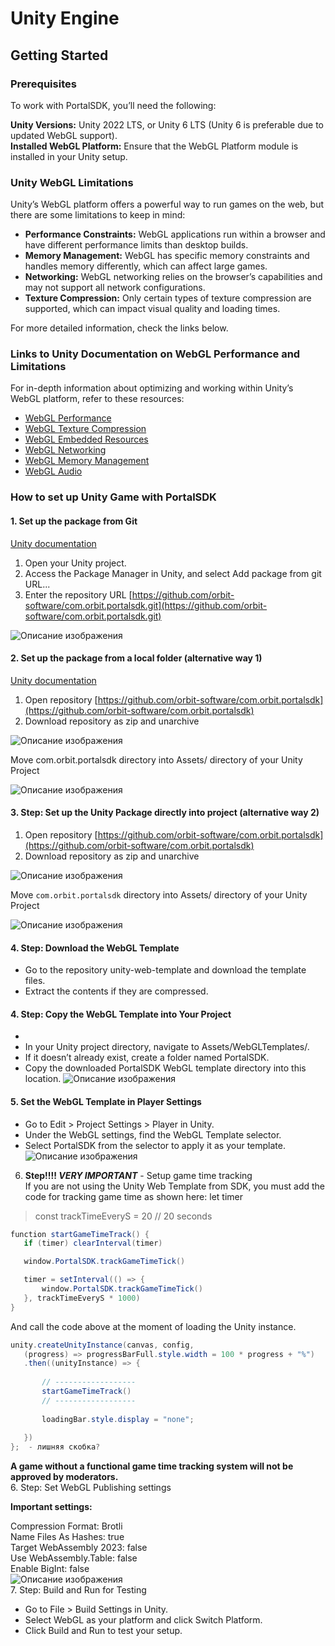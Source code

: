 # Unity Engine

## Getting Started

### Prerequisites  
  To work with PortalSDK, you’ll need the following:

**Unity Versions:** Unity 2022 LTS, or Unity 6 LTS (Unity 6 is preferable due to updated WebGL support).  
**Installed WebGL Platform:** Ensure that the WebGL Platform module is installed in your Unity setup.

### Unity WebGL Limitations
Unity’s WebGL platform offers a powerful way to run games on the web, but there are some limitations to keep in mind:

- **Performance Constraints:** WebGL applications run within a browser and have different performance limits than desktop builds.
- **Memory Management:** WebGL has specific memory constraints and handles memory differently, which can affect large games.
- **Networking:** WebGL networking relies on the browser’s capabilities and may not support all network configurations.
- **Texture Compression:** Only certain types of texture compression are supported, which can impact visual quality and loading times.

For more detailed information, check the links below.
### Links to Unity Documentation on WebGL Performance and Limitations
For in-depth information about optimizing and working within Unity’s WebGL platform, refer to these resources:

- [WebGL Performance](https://docs.unity3d.com/Manual/webgl-performance.html)
- [WebGL Texture Compression](https://docs.unity3d.com/Manual/webgl-texture-compression.html)
- [WebGL Embedded Resources](https://docs.unity3d.com/Manual/webgl-embeddedresources.html)
- [WebGL Networking](https://docs.unity3d.com/Manual/webgl-networking.html)
- [WebGL Memory Management](https://docs.unity3d.com/Manual/webgl-memory.html)
- [WebGL Audio](https://docs.unity3d.com/Manual/webgl-audio.html)


### How to set up Unity Game with PortalSDK
#### 1. Set up the package from Git

[Unity documentation](https://docs.unity3d.com/Manual/upm-ui-giturl.html)

1. Open your Unity project.
2. Access the Package Manager in Unity, and select Add package from git URL...
3. Enter the repository URL [https://github.com/orbit-software/com.orbit.portalsdk.git](https://github.com/orbit-software/com.orbit.portalsdk.git)

![Описание изображения](images/unity-games/1.png)

#### 2. Set up the package from a local folder (alternative way 1)

[Unity documentation](https://docs.unity3d.com/Manual/upm-ui-local.html)
    
1. Open repository [https://github.com/orbit-software/com.orbit.portalsdk](https://github.com/orbit-software/com.orbit.portalsdk)
2. Download repository as zip and unarchive

![Описание изображения](images/unity-games/2.png)  

Move com.orbit.portalsdk directory into Assets/ directory of your Unity Project

![Описание изображения](images/unity-games/3.png)  
#### 3. Step: Set up the Unity Package directly into project (alternative way 2)
1. Open repository [https://github.com/orbit-software/com.orbit.portalsdk](https://github.com/orbit-software/com.orbit.portalsdk)  
2. Download repository as zip and unarchive

![Описание изображения](images/unity-games/4.png)  

Move `com.orbit.portalsdk` directory into Assets/ directory of your Unity Project

![Описание изображения](images/unity-games/5.png)  

#### 4. Step: Download the WebGL Template  
  - Go to the repository unity-web-template and download the template files.  
  - Extract the contents if they are compressed.  
#### 4. Step: Copy the WebGL Template into Your Project    
- 
- In your Unity project directory, navigate to Assets/WebGLTemplates/.  
- If it doesn’t already exist, create a folder named PortalSDK.  
- Copy the downloaded PortalSDK WebGL template directory into this location.
![Описание изображения](images/unity-games/6.png)  

#### 5. Set the WebGL Template in Player Settings  
  - Go to Edit > Project Settings > Player in Unity.  
  - Under the WebGL settings, find the WebGL Template selector.  
  - Select PortalSDK from the selector to apply it as your template.
![Описание изображения](images/unity-games/7.png)  
  6. **Step!!!! _VERY IMPORTANT_** - Setup game time tracking  
  If you are not using the Unity Web Template from SDK, you must add the code for tracking game time as shown here:
let timer
>const trackTimeEveryS = 20 // 20 seconds
```C#
function startGameTimeTrack() {
   if (timer) clearInterval(timer)

   window.PortalSDK.trackGameTimeTick()

   timer = setInterval(() => {
       window.PortalSDK.trackGameTimeTick()
   }, trackTimeEveryS * 1000)
}
```  
  
And call the code above at the moment of loading the Unity instance.
```C#
unity.createUnityInstance(canvas, config,
   (progress) => progressBarFull.style.width = 100 * progress + "%")
   .then((unityInstance) => {
      
       // ------------------
       startGameTimeTrack()
       // ------------------
      
       loadingBar.style.display = "none";
      
   })
};  - лишняя скобка?
```

__A game without a functional game time tracking system will not be approved by moderators.__  
 6. Step: Set WebGL Publishing settings

**Important settings:**

  Compression Format: Brotli  
  Name Files As Hashes: true  
  Target WebAssembly 2023: false  
  Use WebAssembly.Table: false  
  Enable BigInt: false  
![Описание изображения](images/unity-games/8.png)  
  7. Step: Build and Run for Testing  
  - Go to File > Build Settings in Unity.  
  - Select WebGL as your platform and click Switch Platform.  
  - Click Build and Run to test your setup.  
